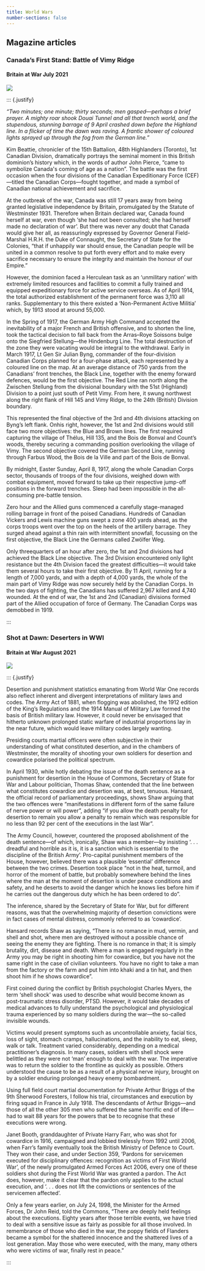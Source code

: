 ```yaml
---
title: World Wars
number-sections: false
---
```


## Magazine articles

### Canada’s First Stand: Battle of Vimy Ridge
#### Britain at War July 2021

![](../images/baw_july_2021.jpeg)

::: {.justify}

*“Two minutes; one minute; thirty seconds; men gasped—perhaps a brief prayer. A mighty
roar shook Douai Tunnel and all that trench world, and the stupendous, stunning barrage of 9
April crashed down before the Highland line. In a flicker of time the dawn was raving. A
frantic shower of coloured lights sprayed up through the fog from the German line.”*

Kim Beattie, chronicler of the 15th Battalion, 48th Highlanders (Toronto), 1st
Canadian Division, dramatically portrays the seminal moment in this British dominion’s
history which, in the words of author John Pierce, “came to symbolize Canada's coming of
age as a nation”. The battle was the first occasion when the four divisions of the Canadian
Expeditionary Force (CEF)—titled the Canadian Corps—fought together, and made a symbol
of Canadian national achievement and sacrifice.

At the outbreak of the war, Canada was still 17 years away from being granted
legislative independence by Britain, promulgated by the Statute of Westminster 1931.
Therefore when Britain declared war, Canada found herself at war, even though ‘she had not
been consulted; she had herself made no declaration of war’. But there was never any doubt
that Canada would give her all, as reassuringly expressed by Governor General Field-Marshal
H.R.H. the Duke of Connaught, the Secretary of State for the Colonies, “that if unhappily war
should ensue, the Canadian people will be united in a common resolve to put forth every
effort and to make every sacrifice necessary to ensure the integrity and maintain the honour
of our Empire.”

However, the dominion faced a Herculean task as an ‘unmilitary nation’ with
extremely limited resources and facilities to commit a fully trained and equipped
expeditionary force for active service overseas. As of April 1914, the total authorized
establishment of the permanent force was 3,110 all ranks. Supplementary to this there existed
a ‘Non-Permanent Active Militia’ which, by 1913 stood at around 55,000.

In the Spring of 1917, the German Army High Command accepted the inevitability of
a major French and British offensive, and to shorten the line, took the tactical decision to fall
back from the Arras–Roye Soissons bulge onto the Siegfried Stellung—the Hindenburg Line.
The total destruction of the zone they were vacating would be integral to the withdrawal.
Early in March 1917, Lt Gen Sir Julian Byng, commander of the four-division
Canadian Corps planned for a four-phase attack, each represented by a coloured line on the
map. At an average distance of 750 yards from the Canadians’ front trenches, the Black Line,
together with the enemy forward defences, would be the first objective. The Red Line ran
north along the Zwischen Stellung from the divisional boundary with the 51st (Highland)
Division to a point just south of Petit Vimy. From here, it swung northwest along the right
flank of Hill 145 and Vimy Ridge, to the 24th (British) Division boundary.

This represented the final objective of the 3rd and 4th divisions attacking on Byng’s
left flank. Onhis right, however, the 1st and 2nd divisions would still face two more objectives: the
Blue and Brown lines. The first required capturing the village of Thélus, Hill 135, and the
Bois de Bonval and Count’s woods, thereby securing a commanding position overlooking the village of Vimy. The second objective covered the German Second Line, running through
Farbus Wood, the Bois de la Ville and part of the Bois de Bonval.

By midnight, Easter Sunday, April 8, 1917, along the whole Canadian Corps sector,
thousands of troops of the four divisions, weighed down with combat equipment, moved
forward to take up their respective jump-off positions in the forward trenches. Sleep had been
impossible in the all-consuming pre-battle tension.

Zero hour and the Allied guns commenced a carefully stage-managed rolling barrage
in front of the poised Canadians. Hundreds of Canadian Vickers and Lewis machine guns
swept a zone 400 yards ahead, as the corps troops went over the top on the heels of the
artillery barrage. They surged ahead against a thin rain with intermittent snowfall, focussing
on the first objective, the Black Line the Germans called Zwölfer Weg.

Only threequarters of an hour after zero, the 1st and 2nd divisions had achieved the
Black Line objective. The 3rd Division encountered only light resistance but the 4th Division
faced the greatest difficulties—it would take them several hours to take their first objective.
By 11 April, running for a length of 7,000 yards, and with a depth of 4,000 yards, the
whole of the main part of Vimy Ridge was now securely held by the Canadian Corps. In the
two days of fighting, the Canadians has suffered 2,967 killed and 4,740 wounded. At the end
of war, the 1st and 2nd (Canadian) divisions formed part of the Allied occupation of force of
Germany. The Canadian Corps was demobbed in 1919.

:::

### Shot at Dawn: Deserters in WWI
#### Britain at War August 2021

![](../images/baw_aug_2021.jpeg)

::: {.justify}

Desertion and punishment statistics emanating from World War One records also reflect
inherent and divergent interpretations of military laws and codes. The Army Act of 1881,
when flogging was abolished, the 1912 edition of the King’s Regulations and the 1914
Manual of Military Law formed the basis of British military law. However, it could never be
envisaged that hitherto unknown prolonged static warfare of industrial proportions lay in the
near future, which would leave military codes largely wanting.

Presiding courts martial officers were often subjective in their understanding of what
constituted desertion, and in the chambers of Westminster, the morality of shooting your own
soldiers for desertion and cowardice polarised the political spectrum.

In April 1930, while hotly debating the issue of the death sentence as a punishment
for desertion in the House of Commons, Secretary of State for War and Labour politician,
Thomas Shaw, contended that the line between what constitutes cowardice and desertion was,
at best, tenuous. Hansard, the official record of parliamentary proceedings, shows Shaw
arguing that the two offences were “manifestations in different form of the same failure of
nerve power or will power”, adding “if you allow the death penalty for desertion to remain
you allow a penalty to remain which was responsible for no less than 92 per cent of the
executions in the last War”.

The Army Council, however, countered the proposed abolishment of the death sentence—of
which, ironically, Shaw was a member—by insisting ‘. . . dreadful and horrible as it is, it is a
sanction which is essential to the discipline of the British Army’.
Pro-capital punishment members of the House, however, believed there was a
plausible ‘essential’ difference between the two crimes. Desertion took place “not in the heat,
turmoil, and horror of the moment of battle, but probably somewhere behind the lines where
the man at the moment of desertion is under peace conditions and safety, and he deserts to
avoid the danger which he knows lies before him if he carries out the dangerous duty which
he has been ordered to do”.

The inference, shared by the Secretary of State for War, but for different reasons, was
that the overwhelming majority of desertion convictions were in fact cases of mental distress,
commonly referred to as ‘cowardice’.

Hansard records Shaw as saying, “There is no romance in mud, vermin, and shell and
shot, where men are destroyed without a possible chance of seeing the enemy they are
fighting. There is no romance in that; it is simply brutality, dirt, disease and death. Where a
man is engaged regularly in the Army you may be right in shooting him for cowardice, but
you have not the same right in the case of civilian volunteers. You have no right to take a man
from the factory or the farm and put him into khaki and a tin hat, and then shoot him if he
shows cowardice”.

First coined during the conflict by British psychologist Charles Myers, the term ‘shell
shock’ was used to describe what would become known as post-traumatic stress disorder,
PTSD. However, it would take decades of medical advances to fully understand the psychological and physiological trauma experienced by so many soldiers during the war—the so-called invisible wounds.

Victims would present symptoms such as uncontrollable anxiety, facial tics, loss of
sight, stomach cramps, hallucinations, and the inability to eat, sleep, walk or talk. Treatment
varied considerably, depending on a medical practitioner’s diagnosis. In many cases, soldiers
with shell shock were belittled as they were not ‘man’ enough to deal with the war. The
imperative was to return the soldier to the frontline as quickly as possible. Others understood
the cause to be as a result of a physical nerve injury, brought on by a soldier enduring
prolonged heavy enemy bombardment.

Using full field court martial documentation for Private Arthur Briggs of the 9th
Sherwood Foresters, I follow his trial, circumstances and execution by firing squad in France
in July 1918. The descendants of Arthur Briggs—and those of all the other 305 men who suffered
the same horrific end of life—had to wait 88 years for the powers that be to recognise that
these executions were wrong.

Janet Booth, granddaughter of Private Harry Farr, who was shot for cowardice in
1916, campaigned and lobbied tirelessly from 1992 until 2006, when Farr’s family eventually
took the British Ministry of Defence to Court. They won their case, and under Section 359,
‘Pardons for servicemen executed for disciplinary offences: recognition as victims of First
World War’, of the newly promulgated Armed Forces Act 2006, every one of these soldiers
shot during the First World War was granted a pardon. The Act does, however, make it clear
that the pardon only applies to the actual execution, and ‘. . . does not lift the convictions or
sentences of the servicemen affected’.

Only a few years earlier, on July 24, 1998, the Minister for the Armed Forces, Dr
John Reid, told the Commons, “There are deeply held feelings about the executions. Eighty
years after those terrible events, we have tried to deal with a sensitive issue as fairly as
possible for all those involved. In remembrance of those who died in the war, the poppy
fields of Flanders became a symbol for the shattered innocence and the shattered lives of a
lost generation. May those who were executed, with the many, many others who were victims
of war, finally rest in peace.”

:::